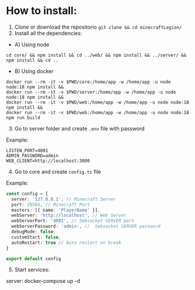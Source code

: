 # How to install:

1. Clone or download the repositorio `git clone && cd minecraftLegion/`
2. Install all the dependencies:

- A) Using node

```
cd core/ && npm install && cd ../web/ && npm install && ../server/ && npm install && cd ..
```

- B) Using docker

```
docker run --rm -it -v $PWD/core:/home/app -w /home/app -u node node:18 npm install &&
docker run --rm -it -v $PWD/server:/home/app -w /home/app -u node node:18 npm install &&
docker run --rm -it -v $PWD/web:/home/app -w /home/app -u node node:18 npm install &&
docker run --rm -it -v $PWD/web:/home/app -w /home/app -u node node:18 npm run build
```

3. Go to server folder and create `.env` file with password

Example:
```
LISTEN_PORT=4001
ADMIN_PASSWORD=admin
WEB_CLIENT=http://localhost:3000
```

4. Go to core and create `config.ts` file

Example:
```ts
const config = {
  server: '127.0.0.1', // Minecraft Server
  port: 25565, // Minecraft Port
  masters: [{ name: 'PlayerName' }],
  webServer: 'http://localhost', // Web Server
  webServerPort: '4001', // Sebsocket SERVER port
  webServerPassword: 'admin', //  Sebsocket SERVER password
  debugMode: false,
  customStart: false,
  autoRestart: true // Auto restart on break
}

export default config
```

5. Start services:

server:
docker-compose up -d